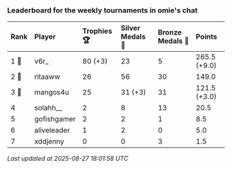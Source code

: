 ### Leaderboard for the weekly tournaments in omie's chat

| Rank  | Player      | Trophies 🏆 | Silver Medals 🥈 | Bronze Medals 🥉 | Points       |
|:------|:------------|:------------|:-----------------|:-----------------|:-------------|
| 1 🥇  | v6r_        | 80 (+3)     | 23               | 5                | 265.5 (+9.0) |
| 2 🥈  | ritaaww     | 26          | 56               | 30               | 149.0        |
| 3 🥉  | mangos4u    | 25          | 31 (+3)          | 31               | 121.5 (+3.0) |
| 4     | solahh__    | 2           | 8                | 13               | 20.5         |
| 5     | gofishgamer | 2           | 2                | 1                | 8.5          |
| 6     | aliveleader | 1           | 2                | 0                | 5.0          |
| 7     | xddjenny    | 0           | 0                | 3                | 1.5          |

_Last updated at 2025-08-27 18:01:58 UTC_